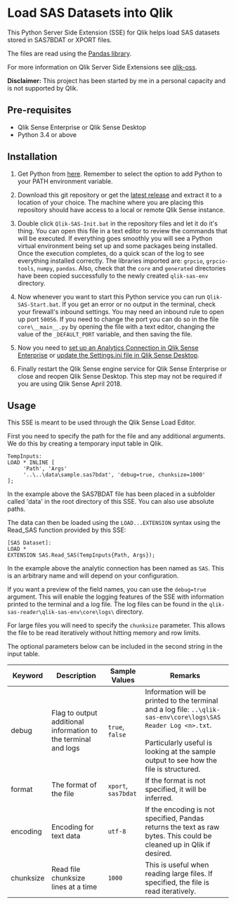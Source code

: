 # Load SAS Datasets into Qlik
This Python Server Side Extension (SSE) for Qlik helps load SAS datasets stored in SAS7BDAT or XPORT files.

The files are read using the [Pandas library](https://pandas.pydata.org/pandas-docs/stable/io.html?highlight=sas7bdatreader#sas-formats).

For more information on Qlik Server Side Extensions see [qlik-oss](https://github.com/qlik-oss/server-side-extension).

**Disclaimer:** This project has been started by me in a personal capacity and is not supported by Qlik. 


## Pre-requisites

- Qlik Sense Enterprise or Qlik Sense Desktop
- Python 3.4 or above


## Installation

1. Get Python from [here](https://www.python.org/downloads/). Remember to select the option to add Python to your PATH environment variable.

2. Download this git repository or get the [latest release](https://github.com/nabeel-qlik/qlik-sas-reader/releases/) and extract it to a location of your choice. The machine where you are placing this repository should have access to a local or remote Qlik Sense instance.

3. Double click `Qlik-SAS-Init.bat` in the repository files and let it do it's thing. You can open this file in a text editor to review the commands that will be executed. If everything goes smoothly you will see a Python virtual environment being set up and some packages being installed. Once the execution completes, do a quick scan of the log to see everything installed correctly. The libraries imported are: `grpcio`, `grpcio-tools`, `numpy`, `pandas`. Also, check that the `core` and `generated` directories have been copied successfully to the newly created `qlik-sas-env` directory.

4. Now whenever you want to start this Python service you can run `Qlik-SAS-Start.bat`. If you get an error or no output in the terminal, check your firewall's inbound settings. You may need an inbound rule to open up port `50056`. If you need to change the port you can do so in the file `core\__main__.py` by opening the file with a text editor, changing the value of the `_DEFAULT_PORT` variable, and then saving the file.

5. Now you need to [set up an Analytics Connection in Qlik Sense Enterprise](https://help.qlik.com/en-US/sense/February2018/Subsystems/ManagementConsole/Content/create-analytic-connection.htm) or [update the Settings.ini file in Qlik Sense Desktop](https://help.qlik.com/en-US/sense/February2018/Subsystems/Hub/Content/Introduction/configure-analytic-connection-desktop.htm).

6. Finally restart the Qlik Sense engine service for Qlik Sense Enterprise or close and reopen Qlik Sense Desktop. This step may not be required if you are using Qlik Sense April 2018.


## Usage

This SSE is meant to be used through the Qlik Sense Load Editor. 

First you need to specify the path for the file and any additional arguments. We do this by creating a temporary input table in Qlik.

```
TempInputs:
LOAD * INLINE [
     'Path', 'Args'
     '..\..\data\sample.sas7bdat', 'debug=true, chunksize=1000'
];
```

In the example above the SAS7BDAT file has been placed in a subfolder called 'data' in the root directory of this SSE. You can also use absolute paths.

The data can then be loaded using the `LOAD...EXTENSION` syntax using the Read_SAS function provided by this SSE:

```
[SAS Dataset]:
LOAD *
EXTENSION SAS.Read_SAS(TempInputs{Path, Args});
```

In the example above the analytic connection has been named as `SAS`. This is an arbitrary name and will depend on your configuration.

If you want a preview of the field names, you can use the `debug=true` argument. This will enable the logging features of the SSE with information printed to the terminal and a log file. The log files can be found in the `qlik-sas-reader\qlik-sas-env\core\logs\` directory. 

For large files you will need to specify the `chunksize` parameter. This allows the file to be read iteratively without hitting memory and row limits. 

The optional parameters below can be included in the second string in the input table.  

| Keyword | Description | Sample Values | Remarks |
| --- | --- | --- | --- |
| debug | Flag to output additional information to the terminal and logs | `true`, `false` | Information will be printed to the terminal and a log file: `..\qlik-sas-env\core\logs\SAS Reader Log <n>.txt`. <br/><br/>Particularly useful is looking at the sample output to see how the file is structured. |
| format | The format of the file | `xport`, `sas7bdat` | If the format is not specified, it will be inferred. |
| encoding | Encoding for text data | `utf-8` | If the encoding is not specified, Pandas returns the text as raw bytes. This could be cleaned up in Qlik if desired. |
| chunksize | Read file chunksize lines at a time | `1000` | This is useful when reading large files. If specified, the file is read iteratively. |
